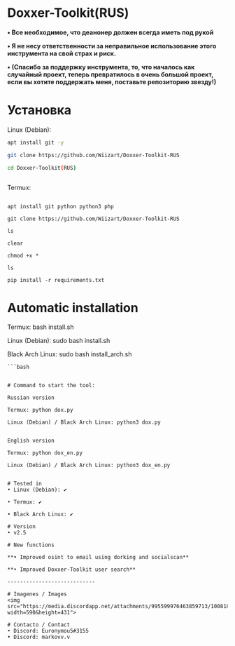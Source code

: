 # Doxxer-Toolkit(RUS)
**• Все необходимое, что деанонер должен всегда иметь под рукой**

**• Я не несу ответственности за неправильное использование этого инструмента на свой страх и риск.**

**• (Спасибо за поддержку инструмента, то, что началось как случайный проект, теперь превратилось в очень большой проект, если вы хотите поддержать меня, поставьте репозиторию звезду!)**

# Установка


Linux (Debian):

```bash
apt install git -y
```
```bash
git clone https://github.com/Wiizart/Doxxer-Toolkit-RUS
```
```bash
cd Doxxer-Toolkit(RUS)
```
```bash
```


Termux:

```apt update && apt upgrade

apt install git python python3 php

git clone https://github.com/Wiizart/Doxxer-Toolkit-RUS

ls

clear

chmod +x *

ls

pip install -r requirements.txt
```


# Automatic installation

Termux: bash install.sh

Linux (Debian): sudo bash install.sh

Black Arch Linux: sudo bash install_arch.sh
```
```bash


# Command to start the tool:

Russian version

Termux: python dox.py

Linux (Debian) / Black Arch Linux: python3 dox.py


English version

Termux: python dox_en.py

Linux (Debian) / Black Arch Linux: python3 dox_en.py


# Tested in
• Linux (Debian): ✔

• Termux: ✔

• Black Arch Linux: ✔

# Version
• v2.5

# New functions

**• Improved osint to email using dorking and socialscan**

**• Improved Doxxer-Toolkit user search**

----------------------------

# Imagenes / Images
<img src="https://media.discordapp.net/attachments/995599976463859713/1008188220678361088/doxxer_menu.png?width=590&height=431">

# Contacto / Contact
• Discord: Euronymou5#3155
• Discord: markovv.v
